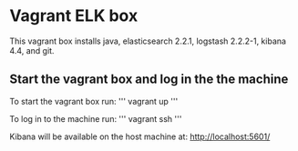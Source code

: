 # Vagrant ELK box

This vagrant box installs java, elasticsearch 2.2.1, logstash 2.2.2-1, kibana 4.4, and git.

## Start the vagrant box and log in the the machine

To start the vagrant box run:
''' vagrant up '''

To log in to the machine run:
''' vagrant ssh '''

Kibana will be available on the host machine at:
<http://localhost:5601/> 

